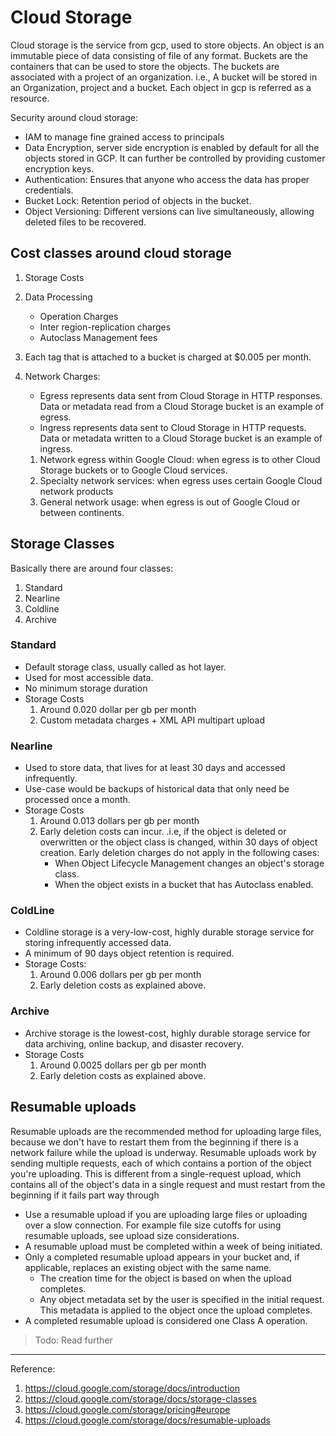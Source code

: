 # Cloud Storage

Cloud storage is the service from gcp, used to store objects. An object is an immutable piece of data consisting of file of any format. Buckets are the containers that can be used to store the objects. The buckets are associated with a project of an organization.
i.e., A bucket will be stored in an Organization, project and a bucket.
Each object in gcp is referred as a resource.

Security around cloud storage:  

* IAM to manage fine grained access to principals
* Data Encryption, server side encryption is enabled by default for all the objects stored in GCP. It can further be controlled by providing customer encryption keys.
* Authentication: Ensures that anyone who access the data has proper credentials.
* Bucket Lock: Retention period of objects in the bucket.
* Object Versioning: Different versions can live simultaneously, allowing deleted files to be recovered.

## Cost classes around cloud storage

1. Storage Costs
2. Data Processing
    * Operation Charges
    * Inter region-replication charges
    * Autoclass Management fees
3. Each tag that is attached to a bucket is charged at $0.005 per month.
4. Network Charges:
    * Egress represents data sent from Cloud Storage in HTTP responses. Data or metadata read from a Cloud Storage bucket is an example of egress.
    * Ingress represents data sent to Cloud Storage in HTTP requests. Data or metadata written to a Cloud Storage bucket is an example of ingress.

    1. Network egress within Google Cloud: when egress is to other Cloud Storage buckets or to Google Cloud services.
    2. Specialty network services: when egress uses certain Google Cloud network products
    3. General network usage: when egress is out of Google Cloud or between continents.

## Storage Classes

Basically there are around four classes:

1. Standard
2. Nearline
3. Coldline
4. Archive

### Standard

* Default storage class, usually called as hot layer.
* Used for most accessible data.
* No minimum storage duration
* Storage Costs
    1. Around 0.020 dollar per gb per month
    2. Custom metadata charges +  XML API multipart upload

### Nearline

* Used to store data, that lives for at least 30 days and accessed infrequently.
* Use-case would be backups of historical data that only need be processed once a month.
* Storage Costs
    1. Around 0.013 dollars per gb per month
    2. Early deletion costs can incur. .i.e, if the object is deleted or overwritten or the object class is changed, within 30 days of object creation. Early deletion charges do not apply in the following cases:
        * When Object Lifecycle Management changes an object's storage class.
        * When the object exists in a bucket that has Autoclass enabled.

### ColdLine

* Coldline storage is a very-low-cost, highly durable storage service for storing infrequently accessed data.
* A minimum of 90 days object retention is required.
* Storage Costs:
    1. Around 0.006 dollars per gb per month
    2. Early deletion costs as explained above.

### Archive

* Archive storage is the lowest-cost, highly durable storage service for data archiving, online backup, and disaster recovery.
* Storage Costs
    1. Around 0.0025 dollars per gb per month
    2. Early deletion costs as explained above.

## Resumable uploads

Resumable uploads are the recommended method for uploading large files, because we don't have to restart them from the beginning if there is a network failure while the upload is underway. Resumable uploads work by sending multiple requests, each of which contains a portion of the object you're uploading. This is different from a single-request upload, which contains all of the object's data in a single request and must restart from the beginning if it fails part way through

* Use a resumable upload if you are uploading large files or uploading over a slow connection. For example file size cutoffs for using resumable uploads, see upload size considerations.
* A resumable upload must be completed within a week of being initiated.
* Only a completed resumable upload appears in your bucket and, if applicable, replaces an existing object with the same name.
  * The creation time for the object is based on when the upload completes.
  * Any object metadata set by the user is specified in the initial request. This metadata is applied to the object once the upload completes.
* A completed resumable upload is considered one Class A operation.

> Todo: Read further

---
Reference:  

1. <https://cloud.google.com/storage/docs/introduction>
2. <https://cloud.google.com/storage/docs/storage-classes>
3. <https://cloud.google.com/storage/pricing#europe>
4. <https://cloud.google.com/storage/docs/resumable-uploads>
